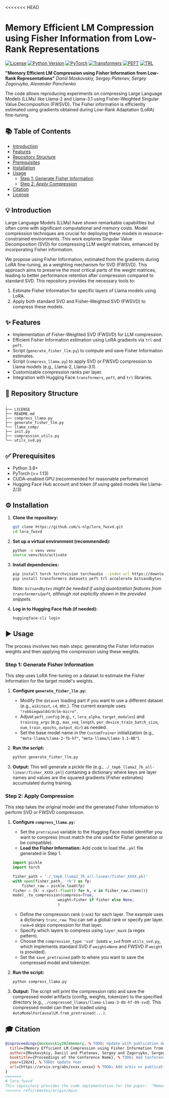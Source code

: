 <<<<<<< HEAD
# Memory Efficient LM Compression using Fisher Information from Low-Rank Representations

[![License](https://img.shields.io/badge/License-Apache_2.0-blue.svg)](https://opensource.org/licenses/Apache-2.0)
[![Python Version](https://img.shields.io/badge/python-3.8+-blue.svg)](https://www.python.org/downloads/)
[![PyTorch](https://img.shields.io/badge/PyTorch-%3E%3D1.13-orange)](https://pytorch.org/)
[![Transformers](https://img.shields.io/badge/%F0%9F%A4%97%20Transformers-%3E%3D4.30-yellow)](https://github.com/huggingface/transformers)
[![PEFT](https://img.shields.io/badge/%F0%9F%A4%97%20PEFT-%3E%3D0.5-green)](https://github.com/huggingface/peft)
[![TRL](https://img.shields.io/badge/%F0%9F%A4%97%20TRL-%3E%3D0.7-red)](https://github.com/huggingface/trl)

**"Memory Efficient LM Compression using Fisher Information from Low-Rank Representations"**
*Daniil Moskovskiy, Sergey Pletenev, Sergey Zagoruyko, Alexander Panchenko*

The code allows reproducing experiments on compressing Large Language Models (LLMs) like Llama-2 and Llama-3.1 using Fisher-Weighted Singular Value Decomposition (FWSVD). The Fisher information is efficiently estimated using gradients obtained during Low-Rank Adaptation (LoRA) fine-tuning.

## 📚 Table of Contents

- [Introduction](#-introduction)
- [Features](#-features)
- [Repository Structure](#-repository-structure)
- [Prerequisites](#-prerequisites)
- [Installation](#-installation)
- [Usage](#-usage)
  - [Step 1: Generate Fisher Information](#step-1-generate-fisher-information)
  - [Step 2: Apply Compression](#step-2-apply-compression)
- [Citation](#-citation)
- [License](#-license)

## 💡 Introduction

Large Language Models (LLMs) have shown remarkable capabilities but often come with significant computational and memory costs. Model compression techniques are crucial for deploying these models in resource-constrained environments. This work explores Singular Value Decomposition (SVD) for compressing LLM weight matrices, enhanced by incorporating Fisher information.

We propose using Fisher Information, estimated from the gradients during LoRA fine-tuning, as a weighting mechanism for SVD (FWSVD). This approach aims to preserve the most critical parts of the weight matrices, leading to better performance retention after compression compared to standard SVD. This repository provides the necessary tools to:

1.  Estimate Fisher Information for specific layers of Llama models using LoRA.
2.  Apply both standard SVD and Fisher-Weighted SVD (FWSVD) to compress these models.

## ✨ Features

*   Implementation of Fisher-Weighted SVD (FWSVD) for LLM compression.
*   Efficient Fisher Information estimation using LoRA gradients via `trl` and `peft`.
*   Script (`generate_fisher_llm.py`) to compute and save Fisher Information estimates.
*   Script (`compress_llama.py`) to apply SVD or FWSVD compression to Llama models (e.g., Llama-2, Llama-3.1).
*   Customizable compression ranks per layer.
*   Integration with Hugging Face `transformers`, `peft`, and `trl` libraries.

## 📂 Repository Structure

```
.
├── LICENSE
├── README.md
├── compress_llama.py
├── generate_fisher_llm.py
└── llama_comp/
├── init.py
├── compression_utils.py
└── utils_svd.py
```


## ✅ Prerequisites

*   Python 3.8+
*   PyTorch (>= 1.13)
*   CUDA-enabled GPU (recommended for reasonable performance)
*   Hugging Face Hub account and token (if using gated models like Llama-2/3)

## ⚙️ Installation

1.  **Clone the repository:**
    ```bash
    git clone https://github.com/s-nlp/lora_fwsvd.git
    cd lora_fwsvd
    ```

2.  **Set up a virtual environment (recommended):**
    ```bash
    python -m venv venv
    source venv/bin/activate
    ```

3.  **Install dependencies:**
    ```bash
    pip install torch torchvision torchaudio --index-url https://download.pytorch.org/whl/cu118
    pip install transformers datasets peft trl accelerate bitsandbytes numpy scikit-learnd
    ```
    *Note: `bitsandbytes` might be needed if using quantization features from `transformers`/`peft`, although not explicitly shown in the provided snippets.*

4.  **Log in to Hugging Face Hub (if needed):**
    ```bash
    huggingface-cli login
    ```

## ▶️ Usage

The process involves two main steps: generating the Fisher Information weights and then applying the compression using these weights.

### Step 1: Generate Fisher Information

This step uses LoRA fine-tuning on a dataset to estimate the Fisher Information for the target model's weights.

1.  **Configure `generate_fisher_llm.py`:**
    *   Modify the `dataset` loading part if you want to use a different dataset (e.g., `wikitext`, `c4`, etc.). The current example uses `"robbiegwaldd/dclm-micro"`.
    *   Adjust `peft_config` (e.g., `r`, `lora_alpha`, `target_modules`) and `training_args` (e.g., `max_seq_length`, `per_device_train_batch_size`, `num_train_epochs`, `output_dir`) as needed.
    *   Set the base model name in the `CustomTrainer` initialization (e.g., `"meta-llama/Llama-2-7b-hf"`, `"meta-llama/Llama-3.1-8B"`).

2.  **Run the script:**
    ```bash
    python generate_fisher_llm.py
    ```

3.  **Output:** This will generate a pickle file (e.g., `./_tmp6_llama2_7b_all-linear/fisher_XXXX.pkl`) containing a dictionary where keys are layer names and values are the squared gradients (Fisher estimates) accumulated during training.

### Step 2: Apply Compression

This step takes the original model and the generated Fisher Information to perform SVD or FWSVD compression.

1.  **Configure `compress_llama.py`:**
    *   Set the `pretrained` variable to the Hugging Face model identifier you want to compress (must match the one used for Fisher generation or be compatible).
    *   **Load the Fisher Information:** Add code to load the `.pkl` file generated in Step 1.
      ```python
      import pickle
      import torch 

      fisher_path = './_tmp6_llama2_7b_all-linear/fisher_XXXX.pkl'
      with open(fisher_path, 'rb') as fp:
          fisher_raw = pickle.load(fp)
      fisher = {k: v.cpu().float() for k, v in fisher_raw.items()}
      model_.to_compression(compress=True,
                          weight=fisher if fisher else None,
                          )
      ```
    *   Define the compression rank (`rank`) for each layer. The example uses a dictionary `trunc_raw`. You can set a global rank or specify per layer. `rank=0` skips compression for that layer.
    *   Specify which layers to compress using `layer_mask` (a regex pattern).
    *   Choose the `compression_type`: `'svd'` (uses `w_svd` from `utils_svd.py`, which implements standard SVD if `weight=None` and FWSVD if `weight` is provided).
    *   Set the `save_pretrained` path to where you want to save the compressed model and tokenizer.

2.  **Run the script:**
    ```bash
    python compress_llama.py
    ```

3.  **Output:** The script will print the compression ratio and save the compressed model artifacts (config, weights, tokenizer) to the specified directory (e.g., `./compressed_llamas/llama-Llama-3-8b-hf-09-svd`). This compressed model can then be loaded using `AutoModelForCausalLM.from_pretrained(...)`.

## 🎓 Citation

```bibtex
@inproceedings{moskovskiy2024memory, % TODO: Update with publication details when available
  title={Memory Efficient LM Compression using Fisher Information from Low-Rank Representations},
  author={Moskovskiy, Daniil and Pletenev, Sergey and Zagoruyko, Sergey and Panchenko, Alexander},
  booktitle={Proceedings of the Conference Name}, % TODO: Add Conference/Journal
  year={2024}, % TODO: Update Year
  url={https://arxiv.org/abs/xxxx.xxxxx} % TODO: Add arXiv or publication URL
}
=======
# lora_fwsvd
This repository provides the code implementation for the paper:  "Memory Efficient LM Compression using Fisher Information from Low-Rank Representations"
>>>>>>> refs/remotes/origin/main
